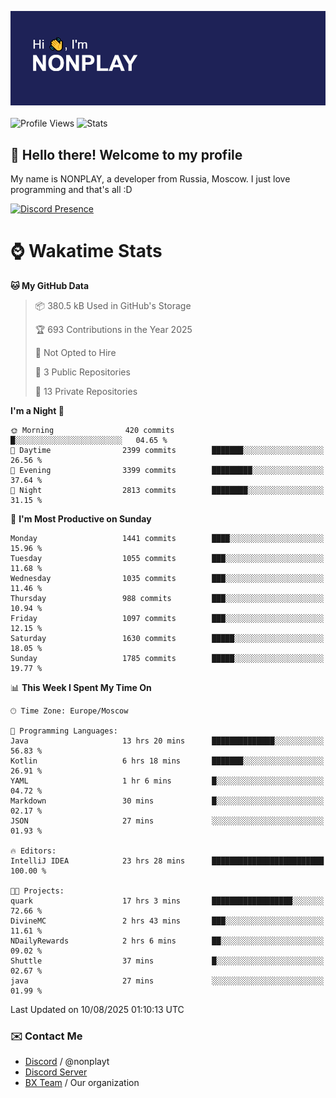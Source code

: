 ![Discord Presence](./header.png)
<br></br>
![Profile Views](https://komarev.com/ghpvc/?username=NONPLAYT&color=blue&style=for-the-badge)
![Stats](https://img.shields.io/badge/0%25-OPTIMIZED-orange?style=for-the-badge)


## :wave: Hello there! Welcome to my profile

My name is NONPLAY, a developer from Russia, Moscow. I just love programming and that's all :D

[![Discord Presence](https://lanyard.cnrad.dev/api/597087584090587177?showDisplayName=true)](https://discord.com/users/597087584090587177) 

# ⌚ Wakatime Stats

<!--START_SECTION:waka-->
**🐱 My GitHub Data** 

> 📦 380.5 kB Used in GitHub's Storage 
 > 
> 🏆 693 Contributions in the Year 2025
 > 
> 🚫 Not Opted to Hire
 > 
> 📜 3 Public Repositories 
 > 
> 🔑 13 Private Repositories 
 > 
**I'm a Night 🦉** 

```text
🌞 Morning                420 commits         █░░░░░░░░░░░░░░░░░░░░░░░░   04.65 % 
🌆 Daytime                2399 commits        ███████░░░░░░░░░░░░░░░░░░   26.56 % 
🌃 Evening                3399 commits        █████████░░░░░░░░░░░░░░░░   37.64 % 
🌙 Night                  2813 commits        ████████░░░░░░░░░░░░░░░░░   31.15 % 
```
📅 **I'm Most Productive on Sunday** 

```text
Monday                   1441 commits        ████░░░░░░░░░░░░░░░░░░░░░   15.96 % 
Tuesday                  1055 commits        ███░░░░░░░░░░░░░░░░░░░░░░   11.68 % 
Wednesday                1035 commits        ███░░░░░░░░░░░░░░░░░░░░░░   11.46 % 
Thursday                 988 commits         ███░░░░░░░░░░░░░░░░░░░░░░   10.94 % 
Friday                   1097 commits        ███░░░░░░░░░░░░░░░░░░░░░░   12.15 % 
Saturday                 1630 commits        █████░░░░░░░░░░░░░░░░░░░░   18.05 % 
Sunday                   1785 commits        █████░░░░░░░░░░░░░░░░░░░░   19.77 % 
```


📊 **This Week I Spent My Time On** 

```text
🕑︎ Time Zone: Europe/Moscow

💬 Programming Languages: 
Java                     13 hrs 20 mins      ██████████████░░░░░░░░░░░   56.83 % 
Kotlin                   6 hrs 18 mins       ███████░░░░░░░░░░░░░░░░░░   26.91 % 
YAML                     1 hr 6 mins         █░░░░░░░░░░░░░░░░░░░░░░░░   04.72 % 
Markdown                 30 mins             █░░░░░░░░░░░░░░░░░░░░░░░░   02.17 % 
JSON                     27 mins             ░░░░░░░░░░░░░░░░░░░░░░░░░   01.93 % 

🔥 Editors: 
IntelliJ IDEA            23 hrs 28 mins      █████████████████████████   100.00 % 

🐱‍💻 Projects: 
quark                    17 hrs 3 mins       ██████████████████░░░░░░░   72.66 % 
DivineMC                 2 hrs 43 mins       ███░░░░░░░░░░░░░░░░░░░░░░   11.61 % 
NDailyRewards            2 hrs 6 mins        ██░░░░░░░░░░░░░░░░░░░░░░░   09.02 % 
Shuttle                  37 mins             █░░░░░░░░░░░░░░░░░░░░░░░░   02.67 % 
java                     27 mins             ░░░░░░░░░░░░░░░░░░░░░░░░░   01.99 % 
```


 Last Updated on 10/08/2025 01:10:13 UTC
<!--END_SECTION:waka-->

### ✉️ Contact Me

- [Discord](https://discord.com/users/597087584090587177) / @nonplayt
- [Discord Server](https://discord.gg/qNyybSSPm5)
- [BX Team](https://github.com/BX-Team) / Our organization
